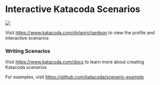 # Interactive Katacoda Scenarios

[![](http://shields.katacoda.com/katacoda/dylanrichardson/count.svg)](https://www.katacoda.com/dylanrichardson "Get your profile on Katacoda.com")

Visit https://www.katacoda.com/dylanrichardson to view the profile and interactive scenarios

### Writing Scenarios
Visit https://www.katacoda.com/docs to learn more about creating Katacoda scenarios

For examples, visit https://github.com/katacoda/scenario-example
